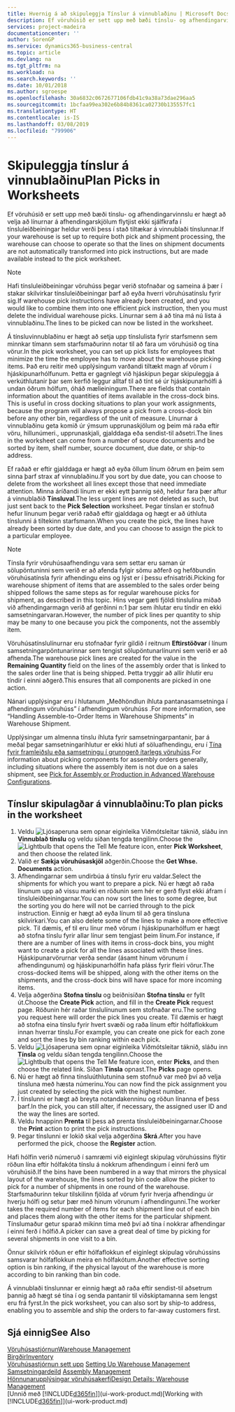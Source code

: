 ```yaml
---
title: Hvernig á að skipuleggja Tínslur á vinnublaðinu | Microsoft Docs
description: Ef vöruhúsið er sett upp með bæði tínslu- og afhendingarvinnslu er hægt að velja að línurnar á afhendingarskjölum flytjist ekki sjálfkrafa í tínsluleiðbeiningar heldur verði þess í stað tiltækar á vinnublaði tínslunnar.
services: project-madeira
documentationcenter: ''
author: SorenGP
ms.service: dynamics365-business-central
ms.topic: article
ms.devlang: na
ms.tgt_pltfrm: na
ms.workload: na
ms.search.keywords: ''
ms.date: 10/01/2018
ms.author: sgroespe
ms.openlocfilehash: 30a6832c0672677106fdb41c9a38a73dae296aa5
ms.sourcegitcommit: 1bcfaa99ea302e6b84b8361ca02730b135557fc1
ms.translationtype: HT
ms.contentlocale: is-IS
ms.lasthandoff: 03/08/2019
ms.locfileid: "799906"
---
```

# <a name="plan-picks-in-worksheets"></a><span data-ttu-id="a999e-103">Skipuleggja tínslur á vinnublaðinu</span><span class="sxs-lookup"><span data-stu-id="a999e-103">Plan Picks in Worksheets</span></span>
<span data-ttu-id="a999e-104">Ef vöruhúsið er sett upp með bæði tínslu- og afhendingarvinnslu er hægt að velja að línurnar á afhendingarskjölum flytjist ekki sjálfkrafa í tínsluleiðbeiningar heldur verði þess í stað tiltækar á vinnublaði tínslunnar.</span><span class="sxs-lookup"><span data-stu-id="a999e-104">If your warehouse is set up to require both pick and shipment processing, the warehouse can choose to operate so that the lines on shipment documents are not automatically transformed into pick instructions, but are made available instead to the pick worksheet.</span></span>  

> [!NOTE]  
>  <span data-ttu-id="a999e-105">Hafi tínsluleiðbeiningar vöruhúss þegar verið stofnaðar og sameina á þær í stakar skilvirkar tínsluleiðbeiningar þarf að eyða hverri vöruhúsatínslu fyrir sig.</span><span class="sxs-lookup"><span data-stu-id="a999e-105">If warehouse pick instructions have already been created, and you would like to combine them into one efficient pick instruction, then you must delete the individual warehouse picks.</span></span> <span data-ttu-id="a999e-106">Línurnar sem á að tína má nú lista á vinnublaðinu.</span><span class="sxs-lookup"><span data-stu-id="a999e-106">The lines to be picked can now be listed in the worksheet.</span></span>  

<span data-ttu-id="a999e-107">Á tínsluvinnublaðinu er hægt að setja upp tínslulista fyrir starfsmenn sem minnkar tímann sem starfsmaðurinn notar til að fara um vöruhúsið og tína vörur.</span><span class="sxs-lookup"><span data-stu-id="a999e-107">In the pick worksheet, you can set up pick lists for employees that minimize the time the employee has to move about the warehouse picking items.</span></span> <span data-ttu-id="a999e-108">Það eru reitir með upplýsingum varðandi tiltækt magn af vörum í hjáskipunarhólfunum. Þetta er gagnlegt við hjáskipun þegar skipuleggja á verkúthlutanir þar sem kerfið leggur alltaf til að tínt sé úr hjáskipunarhólfi á undan öðrum hólfum, óháð mælieiningum.</span><span class="sxs-lookup"><span data-stu-id="a999e-108">There are fields that contain information about the quantities of items available in the cross-dock bins. This is useful in cross docking situations to plan your work assignments, because the program will always propose a pick from a cross-dock bin before any other bin, regardless of the unit of measure.</span></span> <span data-ttu-id="a999e-109">Línurnar á vinnublaðinu geta komið úr ýmsum upprunaskjölum og þeim má raða eftir vöru, hillunúmeri., upprunaskjali, gjalddaga eða sendist-til aðsetri.</span><span class="sxs-lookup"><span data-stu-id="a999e-109">The lines in the worksheet can come from a number of source documents and be sorted by item, shelf number, source document, due date, or ship-to address.</span></span>  

<span data-ttu-id="a999e-110">Ef raðað er eftir gjalddaga er hægt að eyða öllum línum öðrum en þeim sem sinna þarf strax af vinnublaðinu.</span><span class="sxs-lookup"><span data-stu-id="a999e-110">If you sort by due date, you can choose to delete from the worksheet all lines except those that need immediate attention.</span></span> <span data-ttu-id="a999e-111">Minna áríðandi línum er ekki eytt þannig séð, heldur fara þær aftur á vinnublaðið **Tínsluval**.</span><span class="sxs-lookup"><span data-stu-id="a999e-111">The less urgent lines are not deleted as such, but just sent back to the **Pick Selection** worksheet.</span></span> <span data-ttu-id="a999e-112">Þegar tínslan er stofnuð hefur línunum þegar verið raðað eftir gjalddaga og hægt er að úthluta tínslunni á tiltekinn starfsmann.</span><span class="sxs-lookup"><span data-stu-id="a999e-112">When you create the pick, the lines have already been sorted by due date, and you can choose to assign the pick to a particular employee.</span></span>  

> [!NOTE]  
>  <span data-ttu-id="a999e-113">Tínsla fyrir vöruhúsaafhendingu vara sem settar eru saman úr sölupöntuninni sem verið er að afenda fylgir sömu aðferð og hefðbundin vöruhúsatínsla fyrir afhendingu eins og lýst er í þessu efnisatriði.</span><span class="sxs-lookup"><span data-stu-id="a999e-113">Picking for warehouse shipment of items that are assembled to the sales order being shipped follows the same steps as for regular warehouse picks for shipment, as described in this topic.</span></span> <span data-ttu-id="a999e-114">Hins vegar gæti fjöldi tínslulína miðað við afhendingarmagn verið af gerðinni n:1 þar sem íhlutar eru tíndir en ekki samsetningarvaran.</span><span class="sxs-lookup"><span data-stu-id="a999e-114">However, the number of pick lines per quantity to ship may be many to one because you pick the components, not the assembly item.</span></span>  
>   
>  <span data-ttu-id="a999e-115">Vöruhúsatínslulínurnar eru stofnaðar fyrir gildið í reitnum **Eftirstöðvar** í línum samsetningarpöntunarinnar sem tengist sölupöntunarlínunni sem verið er að afhenda.</span><span class="sxs-lookup"><span data-stu-id="a999e-115">The warehouse pick lines are created for the value in the **Remaining Quantity** field on the lines of the assembly order that is linked to the sales order line that is being shipped.</span></span> <span data-ttu-id="a999e-116">Þetta tryggir að allir íhlutir eru tíndir í einni aðgerð.</span><span class="sxs-lookup"><span data-stu-id="a999e-116">This ensures that all components are picked in one action.</span></span>  
>   
>  <span data-ttu-id="a999e-117">Nánari upplýsingar eru í hlutanum „Meðhöndlun íhluta pantanasamsetninga í afhendingum vöruhúss” í afhendingum vöruhúss .</span><span class="sxs-lookup"><span data-stu-id="a999e-117">For more information, see “Handling Assemble-to-Order Items in Warehouse Shipments” in Warehouse Shipment.</span></span>  
>   
>  <span data-ttu-id="a999e-118">Upplýsingar um almenna tínslu íhluta fyrir samsetningarpantanir, þar á meðal þegar samsetningaríhlutur er ekki hluti af söluafhendingu, eru í [Tína fyrir framleiðslu eða samsetningu í grunngerð ítarlegs vöruhúss](warehouse-how-to-pick-for-internal-operations-in-advanced-warehousing.md).</span><span class="sxs-lookup"><span data-stu-id="a999e-118">For information about picking components for assembly orders generally, including situations where the assembly item is not due on a sales shipment, see [Pick for Assembly or Production in Advanced Warehouse Configurations](warehouse-how-to-pick-for-internal-operations-in-advanced-warehousing.md).</span></span>  

## <a name="to-plan-picks-in-the-worksheet"></a><span data-ttu-id="a999e-119">Tínslur skipulagðar á vinnublaðinu:</span><span class="sxs-lookup"><span data-stu-id="a999e-119">To plan picks in the worksheet</span></span>  
1.  <span data-ttu-id="a999e-120">Veldu ![Ljósaperuna sem opnar eiginleika Viðmótsleitar](media/ui-search/search_small.png "Segðu mér hvað þú vilt gera") táknið, sláðu inn **Vinnublað tínslu** og veldu síðan tengda tengilinn.</span><span class="sxs-lookup"><span data-stu-id="a999e-120">Choose the ![Lightbulb that opens the Tell Me feature](media/ui-search/search_small.png "Tell me what you want to do") icon, enter **Pick Worksheet**, and then choose the related link.</span></span>  
2.  <span data-ttu-id="a999e-121">Valið er **Sækja vöruhúsaskjöl** aðgerðin.</span><span class="sxs-lookup"><span data-stu-id="a999e-121">Choose the **Get Whse. Documents** action.</span></span>  
3.  <span data-ttu-id="a999e-122">Afhendingarnar sem undirbúa á tínslu fyrir eru valdar.</span><span class="sxs-lookup"><span data-stu-id="a999e-122">Select the shipments for which you want to prepare a pick.</span></span> <span data-ttu-id="a999e-123">Nú er hægt að raða línunum upp að vissu marki en röðunin sem hér er gerð flyst ekki áfram í tínsluleiðbeiningarnar.</span><span class="sxs-lookup"><span data-stu-id="a999e-123">You can now sort the lines to some degree, but the sorting you do here will not be carried through to the pick instruction.</span></span> <span data-ttu-id="a999e-124">Einnig er hægt að eyða línum til að gera tínsluna skilvirkari.</span><span class="sxs-lookup"><span data-stu-id="a999e-124">You can also delete some of the lines to make a more effective pick.</span></span> <span data-ttu-id="a999e-125">Til dæmis, ef til eru línur með vörum í hjáskipunarhólfum er hægt að stofna tínslu fyrir allar línur sem tengjast þeim línum.</span><span class="sxs-lookup"><span data-stu-id="a999e-125">For instance, if there are a number of lines with items in cross-dock bins, you might want to create a pick for all the lines associated with these lines.</span></span> <span data-ttu-id="a999e-126">Hjáskipunarvörurnar verða sendar (ásamt hinum vörunum í afhendingunum) og hjáskipunarhólfin hafa pláss fyrir fleiri vörur.</span><span class="sxs-lookup"><span data-stu-id="a999e-126">The cross-docked items will be shipped, along with the other items on the shipments, and the cross-dock bins will have space for more incoming items.</span></span>  
4.  <span data-ttu-id="a999e-127">Velja aðgerðina **Stofna tínslu** og beiðnisíðan **Stofna tínslu** er fyllt út.</span><span class="sxs-lookup"><span data-stu-id="a999e-127">Choose the **Create Pick** action, and fill in the **Create Pick** request page.</span></span> <span data-ttu-id="a999e-128">Röðunin hér raðar tínslulínunum sem stofnaðar eru.</span><span class="sxs-lookup"><span data-stu-id="a999e-128">The sorting you request here will order the pick lines you create.</span></span> <span data-ttu-id="a999e-129">Til dæmis er hægt að stofna eina tínslu fyrir hvert svæði og raða línum eftir hólfaflokkum innan hverrar tínslu.</span><span class="sxs-lookup"><span data-stu-id="a999e-129">For example, you can create one pick for each zone and sort the lines by bin ranking within each pick.</span></span>  
5.  <span data-ttu-id="a999e-130">Veldu ![Ljósaperuna sem opnar eiginleika Viðmótsleitar](media/ui-search/search_small.png "Segðu mér hvað þú vilt gera") táknið, sláðu inn **Tínsla** og veldu síðan tengda tengilinn.</span><span class="sxs-lookup"><span data-stu-id="a999e-130">Choose the ![Lightbulb that opens the Tell Me feature](media/ui-search/search_small.png "Tell me what you want to do") icon, enter **Picks**, and then choose the related link.</span></span> <span data-ttu-id="a999e-131">Síðan **Tínsla** opnast.</span><span class="sxs-lookup"><span data-stu-id="a999e-131">The **Picks** page opens.</span></span>  
6.  <span data-ttu-id="a999e-132">Nú er hægt að finna tínsluúthlutunina sem stofnuð var með því að velja tínsluna með hæsta númerinu.</span><span class="sxs-lookup"><span data-stu-id="a999e-132">You can now find the pick assignment you just created by selecting the pick with the highest number.</span></span>  
7.  <span data-ttu-id="a999e-133">Í tínslunni er hægt að breyta notandakenninu og röðun línanna ef þess þarf.</span><span class="sxs-lookup"><span data-stu-id="a999e-133">In the pick, you can still alter, if necessary, the assigned user ID and the way the lines are sorted.</span></span>  
8.  <span data-ttu-id="a999e-134">Veldu hnappinn **Prenta** til þess að prenta tínsluleiðbeiningarnar.</span><span class="sxs-lookup"><span data-stu-id="a999e-134">Choose the **Print** action to print the pick instructions.</span></span>  
9. <span data-ttu-id="a999e-135">Þegar tínslunni er lokið skal velja aðgerðina **Skrá**.</span><span class="sxs-lookup"><span data-stu-id="a999e-135">After you have performed the pick, choose the **Register** action.</span></span>  

<span data-ttu-id="a999e-136">Hafi hólfin verið númeruð í samræmi við eiginlegt skipulag vöruhússins flýtir röðun lína eftir hólfakóta tínslu á nokkrum afhendingum í einni ferð um vöruhúsið.</span><span class="sxs-lookup"><span data-stu-id="a999e-136">If the bins have been numbered in a way that mirrors the physical layout of the warehouse, the lines sorted by bin code allow the picker to pick for a number of shipments in one round of the warehouse.</span></span> <span data-ttu-id="a999e-137">Starfsmaðurinn tekur tilskilinn fjölda af vörum fyrir hverja afhendingu úr hverju hólfi og setur þær með hinum vörunum í afhendingunni.</span><span class="sxs-lookup"><span data-stu-id="a999e-137">The worker takes the required number of items for each shipment line out of each bin and places them along with the other items for the particular shipment.</span></span> <span data-ttu-id="a999e-138">Tínslumaður getur sparað mikinn tíma með því að tína í nokkrar afhendingar í einni ferð í hólfið.</span><span class="sxs-lookup"><span data-stu-id="a999e-138">A picker can save a great deal of time by picking for several shipments in one visit to a bin.</span></span>  

<span data-ttu-id="a999e-139">Önnur skilvirk röðun er eftir hólfaflokkun ef eiginlegt skipulag vöruhússins samsvarar hólfaflokkun meira en hólfakótum.</span><span class="sxs-lookup"><span data-stu-id="a999e-139">Another effective sorting option is bin ranking, if the physical layout of the warehouse is more according to bin ranking than bin code.</span></span>  

<span data-ttu-id="a999e-140">Á vinnublaði tínslunnar er einnig hægt að raða eftir sendist-til aðsetrum þannig að hægt sé tína í og senda pantanir til viðskiptamanna sem lengst eru frá fyrst.</span><span class="sxs-lookup"><span data-stu-id="a999e-140">In the pick worksheet, you can also sort by ship-to address, enabling you to assemble and ship the orders to far-away customers first.</span></span>  

## <a name="see-also"></a><span data-ttu-id="a999e-141">Sjá einnig</span><span class="sxs-lookup"><span data-stu-id="a999e-141">See Also</span></span>
[<span data-ttu-id="a999e-142">Vöruhúsastjórnun</span><span class="sxs-lookup"><span data-stu-id="a999e-142">Warehouse Management</span></span>](warehouse-manage-warehouse.md)  
[<span data-ttu-id="a999e-143">Birgðir</span><span class="sxs-lookup"><span data-stu-id="a999e-143">Inventory</span></span>](inventory-manage-inventory.md)  
<span data-ttu-id="a999e-144">[Vöruhúsastjórnun sett upp](warehouse-setup-warehouse.md)   </span><span class="sxs-lookup"><span data-stu-id="a999e-144">[Setting Up Warehouse Management](warehouse-setup-warehouse.md)   </span></span>  
<span data-ttu-id="a999e-145">[Samsetningardeild](assembly-assemble-items.md)  </span><span class="sxs-lookup"><span data-stu-id="a999e-145">[Assembly Management](assembly-assemble-items.md)  </span></span>  
[<span data-ttu-id="a999e-146">Hönnunarupplýsingar vöruhúsakerfi</span><span class="sxs-lookup"><span data-stu-id="a999e-146">Design Details: Warehouse Management</span></span>](design-details-warehouse-management.md)  
<span data-ttu-id="a999e-147">[Unnið með [!INCLUDE[d365fin](includes/d365fin_md.md)]](ui-work-product.md)</span><span class="sxs-lookup"><span data-stu-id="a999e-147">[Working with [!INCLUDE[d365fin](includes/d365fin_md.md)]](ui-work-product.md)</span></span>
